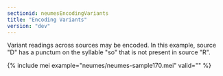```yaml
---
sectionid: neumesEncodingVariants
title: "Encoding Variants"
version: "dev"
---
```


Variant readings across sources may be encoded. In this example, source "D" has a punctum on the syllable "so" that is not present in source "R".

{% include mei example="neumes/neumes-sample170.mei" valid="" %}

